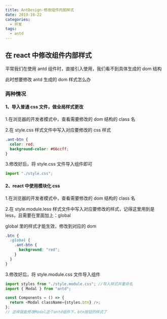 ```yaml
---
title: AntDesign-修改组件内部样式
date: 2019-10-22
categories:
  - 开发
tags:
  - antd
---
```


## 在 react 中修改组件内部样式

平常我们在使用 antd 组件时，直接引入使用，我们看不到具体生成的 dom 结构

此时想要修改 antd 生成的 dom 样式怎么办

### 两种情况

#### 1、导入普通 css 文件，做全局样式更改

1.在浏览器的开发者模式中，查看需要修改的 dom 结构的 class 名

2.在 style.css 样式文件中写入对应要修改的 css 样式

```css
.ant-btn {
  color: red;
  background-color: #66ccff;
}
```

3.修改好后，将 style.css 文件导入组件即可

```js
import "./style.css";
```

#### 2、react 中使用模块化 css

1.在浏览器的开发者模式中，查看需要修改的 dom 结构的 class 名

2.在 style.module.less 样式文件中写入对应要修改的样式，记得这里用到是 less，且需要在里面加上：global

global 里的样式才能生效，修改到对应的 dom

```css
.btn {
  :global {
    .ant-btn {
      background: "red";
    }
  }
}
```

3.修改好后，将 style.module.css 文件导入组件

```js
import styles from "./style.module.css"; //导入样式并重命名
import { Modal } from "antd";

const Components = () => {
  return <Modal className={styles.btn} />;
};
// 这样就能修改Modal这个antd组件下，btn按钮的样式了
```
